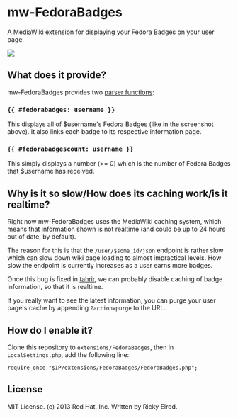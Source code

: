 # mw-FedoraBadges

A MediaWiki extension for displaying your Fedora Badges on your user page.

<img src="http://i.imgur.com/s27domW.png" />

## What does it provide?

mw-FedoraBadges provides two
[parser functions](https://www.mediawiki.org/wiki/Manual:Parser_functions):

### `{{ #fedorabadges: username }}`

This displays all of $username's Fedora Badges (like in the screenshot above).
It also links each badge to its respective information page.

### `{{ #fedorabadgescount: username }}`

This simply displays a number (>= 0) which is the number of Fedora Badges that
$username has received.

## Why is it so slow/How does its caching work/is it realtime?

Right now mw-FedoraBadges uses the MediaWiki caching system, which means that
information shown is not realtime (and could be up to 24 hours out of date, by
default).

The reason for this is that the `/user/$some_id/json` endpoint is rather slow
which can slow down wiki page loading to almost impractical levels. How slow
the endpoint is currently increases as a user earns more badges.

Once this bug is fixed in [tahrir](https://github.com/fedora-infra/tahrir), we
can probably disable caching of badge information, so that it is realtime.

If you really want to see the latest information, you can purge your user page's
cache by appending `?action=purge` to the URL.

## How do I enable it?

Clone this repository to `extensions/FedoraBadges`, then in `LocalSettings.php`,
add the following line:

```
require_once "$IP/extensions/FedoraBadges/FedoraBadges.php";
```

## License

MIT License. (c) 2013 Red Hat, Inc.
Written by Ricky Elrod.
